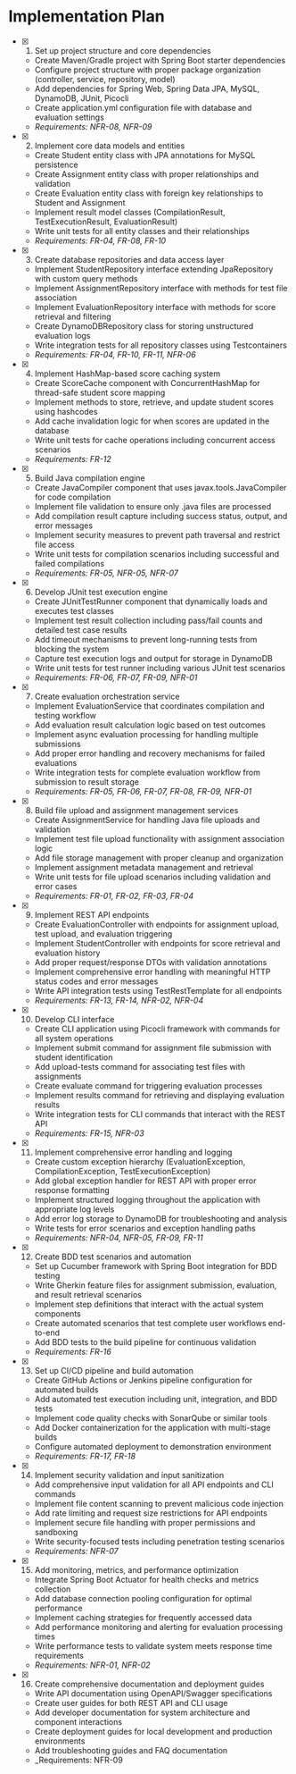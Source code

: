 # Implementation Plan

- [x] 1. Set up project structure and core dependencies




  - Create Maven/Gradle project with Spring Boot starter dependencies
  - Configure project structure with proper package organization (controller, service, repository, model)
  - Add dependencies for Spring Web, Spring Data JPA, MySQL, DynamoDB, JUnit, Picocli
  - Create application.yml configuration file with database and evaluation settings
  - _Requirements: NFR-08, NFR-09_

- [x] 2. Implement core data models and entities






  - Create Student entity class with JPA annotations for MySQL persistence
  - Create Assignment entity class with proper relationships and validation
  - Create Evaluation entity class with foreign key relationships to Student and Assignment
  - Implement result model classes (CompilationResult, TestExecutionResult, EvaluationResult)
  - Write unit tests for all entity classes and their relationships
  - _Requirements: FR-04, FR-08, FR-10_

- [x] 3. Create database repositories and data access layer




  - Implement StudentRepository interface extending JpaRepository with custom query methods
  - Implement AssignmentRepository interface with methods for test file association
  - Implement EvaluationRepository interface with methods for score retrieval and filtering
  - Create DynamoDBRepository class for storing unstructured evaluation logs
  - Write integration tests for all repository classes using Testcontainers
  - _Requirements: FR-04, FR-10, FR-11, NFR-06_

- [x] 4. Implement HashMap-based score caching system





  - Create ScoreCache component with ConcurrentHashMap for thread-safe student score mapping
  - Implement methods to store, retrieve, and update student scores using hashcodes
  - Add cache invalidation logic for when scores are updated in the database
  - Write unit tests for cache operations including concurrent access scenarios
  - _Requirements: FR-12_

- [x] 5. Build Java compilation engine











  - Create JavaCompiler component that uses javax.tools.JavaCompiler for code compilation
  - Implement file validation to ensure only .java files are processed
  - Add compilation result capture including success status, output, and error messages
  - Implement security measures to prevent path traversal and restrict file access
  - Write unit tests for compilation scenarios including successful and failed compilations
  - _Requirements: FR-05, NFR-05, NFR-07_

- [x] 6. Develop JUnit test execution engine





  - Create JUnitTestRunner component that dynamically loads and executes test classes
  - Implement test result collection including pass/fail counts and detailed test case results
  - Add timeout mechanisms to prevent long-running tests from blocking the system
  - Capture test execution logs and output for storage in DynamoDB
  - Write unit tests for test runner including various JUnit test scenarios
  - _Requirements: FR-06, FR-07, FR-09, NFR-01_

- [x] 7. Create evaluation orchestration service








  - Implement EvaluationService that coordinates compilation and testing workflow
  - Add evaluation result calculation logic based on test outcomes
  - Implement async evaluation processing for handling multiple submissions
  - Add proper error handling and recovery mechanisms for failed evaluations
  - Write integration tests for complete evaluation workflow from submission to result storage
  - _Requirements: FR-05, FR-06, FR-07, FR-08, FR-09, NFR-01_

- [x] 8. Build file upload and assignment management services




  - Create AssignmentService for handling Java file uploads and validation
  - Implement test file upload functionality with assignment association logic
  - Add file storage management with proper cleanup and organization
  - Implement assignment metadata management and retrieval
  - Write unit tests for file upload scenarios including validation and error cases
  - _Requirements: FR-01, FR-02, FR-03, FR-04_

- [x] 9. Implement REST API endpoints













  - Create EvaluationController with endpoints for assignment upload, test upload, and evaluation triggering
  - Implement StudentController with endpoints for score retrieval and evaluation history
  - Add proper request/response DTOs with validation annotations
  - Implement comprehensive error handling with meaningful HTTP status codes and error messages
  - Write API integration tests using TestRestTemplate for all endpoints
  - _Requirements: FR-13, FR-14, NFR-02, NFR-04_

- [x] 10. Develop CLI interface





  - Create CLI application using Picocli framework with commands for all system operations
  - Implement submit command for assignment file submission with student identification
  - Add upload-tests command for associating test files with assignments
  - Create evaluate command for triggering evaluation processes
  - Implement results command for retrieving and displaying evaluation results
  - Write integration tests for CLI commands that interact with the REST API
  - _Requirements: FR-15, NFR-03_

- [x] 11. Implement comprehensive error handling and logging





  - Create custom exception hierarchy (EvaluationException, CompilationException, TestExecutionException)
  - Add global exception handler for REST API with proper error response formatting
  - Implement structured logging throughout the application with appropriate log levels
  - Add error log storage to DynamoDB for troubleshooting and analysis
  - Write tests for error scenarios and exception handling paths
  - _Requirements: NFR-04, NFR-05, FR-09, FR-11_

- [x] 12. Create BDD test scenarios and automation




  - Set up Cucumber framework with Spring Boot integration for BDD testing
  - Write Gherkin feature files for assignment submission, evaluation, and result retrieval scenarios
  - Implement step definitions that interact with the actual system components
  - Create automated scenarios that test complete user workflows end-to-end
  - Add BDD tests to the build pipeline for continuous validation
  - _Requirements: FR-16_

- [x] 13. Set up CI/CD pipeline and build automation



  - Create GitHub Actions or Jenkins pipeline configuration for automated builds
  - Add automated test execution including unit, integration, and BDD tests
  - Implement code quality checks with SonarQube or similar tools
  - Add Docker containerization for the application with multi-stage builds
  - Configure automated deployment to demonstration environment
  - _Requirements: FR-17, FR-18_

- [x] 14. Implement security validation and input sanitization




  - Add comprehensive input validation for all API endpoints and CLI commands
  - Implement file content scanning to prevent malicious code injection
  - Add rate limiting and request size restrictions for API endpoints
  - Implement secure file handling with proper permissions and sandboxing
  - Write security-focused tests including penetration testing scenarios
  - _Requirements: NFR-07_

- [x] 15. Add monitoring, metrics, and performance optimization




  - Integrate Spring Boot Actuator for health checks and metrics collection
  - Add database connection pooling configuration for optimal performance
  - Implement caching strategies for frequently accessed data
  - Add performance monitoring and alerting for evaluation processing times
  - Write performance tests to validate system meets response time requirements
  - _Requirements: NFR-01, NFR-02_

- [x] 16. Create comprehensive documentation and deployment guides




  - Write API documentation using OpenAPI/Swagger specifications
  - Create user guides for both REST API and CLI usage
  - Add developer documentation for system architecture and component interactions
  - Create deployment guides for local development and production environments
  - Add troubleshooting guides and FAQ documentation
  - _Requirements: NFR-09